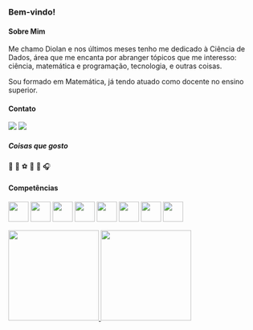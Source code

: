 ### Bem-vindo!

#### Sobre Mim

Me chamo Diolan e nos últimos meses tenho me dedicado à Ciência de Dados, área que me encanta por abranger tópicos que me interesso: ciência, matemática e programação, tecnologia, e outras coisas.

Sou formado em Matemática, já tendo atuado como docente no ensino superior.

#### Contato
[<img src='https://img.shields.io/static/v1?label=Linkedin&message=diolangodinho&color=darkseagreen&style=flat-square&logo=linkedin&labelColor=blue'/>](https://www.linkedin.com/in/diolangodinho/)
[<img src='https://img.shields.io/static/v1?label=gmail&message=email.do.diolan&color=darkseagreen&style=flat-square&logo=gmail&labelColor=white'/>](mailto:email.do.diolan@gmail.com)

##### Coisas que gosto
:open_book: :bicyclist: :soccer: :movie_camera: :newspaper: :headphones:

#### Competências
<p align='left'>
  <img width='40px' align="top" src="https://cdn.jsdelivr.net/gh/devicons/devicon/icons/python/python-original-wordmark.svg" />
  <img width='40px' align="top" src="https://cdn.jsdelivr.net/gh/devicons/devicon/icons/pandas/pandas-original-wordmark.svg" />
  <img width='40px' src="https://cdn.jsdelivr.net/gh/devicons/devicon/icons/numpy/numpy-original-wordmark.svg" />
  <img width='40px' src="https://cdn.jsdelivr.net/gh/devicons/devicon/icons/git/git-original-wordmark.svg" />
  <img width='40px' src="https://cdn.jsdelivr.net/gh/devicons/devicon/icons/linux/linux-original.svg" />
  <img width='40px' src="https://cdn.jsdelivr.net/gh/devicons/devicon/icons/postgresql/postgresql-original-wordmark.svg" />
  <img width='40px' src="https://cdn.jsdelivr.net/gh/devicons/devicon/icons/markdown/markdown-original.svg" />
  <img width='40px' src="https://cdn.jsdelivr.net/gh/devicons/devicon/icons/latex/latex-original.svg" />
</p>

<div>
<a href="https://github.com/DiolanGodinho">
<img height="180em" src="https://github-readme-stats.vercel.app/api/top-langs/?username=DiolanGodinho&layout=compact&langs_count=7&theme=dracula"/>
<img height="180em" src="https://github-readme-stats.vercel.app/api?username=DiolanGodinho&show_icons=true&theme=dracula&include_all_commits=true&count_private=true"/>
</div>


          
          
